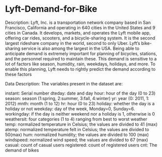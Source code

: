 # Lyft-Demand-for-Bike

Description: Lyft, Inc. is a transportation network company based in San Francisco, California and operating in 640 cities in the United States and 9 cities in Canada. It develops, markets, and operates the Lyft mobile app, offering car rides, scooters, and a bicycle-sharing system. It is the second largest rideshare company in the world, second to only Uber. Lyft’s bike-sharing service is also among the largest in the USA. Being able to anticipate demand is extremely important for planning of bicycles, stations, and the personnel required to maintain these. This demand is sensitive to a lot of factors like season, humidity, rain, weekdays, holidays, and more. To enable this planning, Lyft needs to rightly predict the demand according to these factors

Data Description: The variables present in the dataset are:

instant: Serial number
dteday: date and day
hour: hour of the day (0 to 23)
season: season (1:spring, 2:summer, 3:fall, 4:winter)
yr: year (0: 2011, 1: 2012)
mnth: month (1 to 12)
hr: hour (0 to 23)
holiday: whether the day is a holiday or not
weekday: day of the week, Monday=0, Sunday=6.
workingday: if the day is neither weekend nor a holiday is 1, otherwise is 0
weathersit: four categories (1 to 4) ranging from best to worst weather
temp: normalized temperature in Celsius; the values are divided to 41 (max)
atemp: normalized temperature felt in Celsius; the values are divided to 50(max)
hum: normalized humidity; the values are divided to 100 (max)
windspeed: normalized wind speed; the values are divided to 67 (max)
casual: count of casual users
registered: count of registered users
cnt: The demand of bikes
